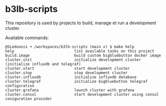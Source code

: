 # b3lb-scripts

This repository is used by projects to build, manage et run a development cluster.

Available commands: 
```shell
@SLedunois ➜ /workspaces/b3lb-scripts (main ✗) $ make help
help                           list available tasks on this project
build.image                    build custom bigbluebutton docker image
cluster.init                   initialize development cluster (initialize influxdb and telegraf)
cluster.start                  start development cluster
cluster.stop                   stop development cluster
cluster.influxdb               initialize influxdb database
cluster.telegraf               initialize bigbluebutton telegraf configuration
cluster.grafana                launch cluster with grafana
cluster.consul                 start development cluster using consul coniguration provider
```
